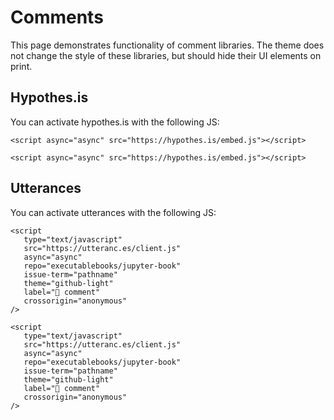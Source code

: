 # Comments

This page demonstrates functionality of comment libraries.
The theme does not change the style of these libraries, but should hide their UI elements on print.

## Hypothes.is

You can activate hypothes.is with the following JS:

```
<script async="async" src="https://hypothes.is/embed.js"></script>
```

```{raw} html
<script async="async" src="https://hypothes.is/embed.js"></script>
```

## Utterances

You can activate utterances with the following JS:

```
<script
   type="text/javascript"
   src="https://utteranc.es/client.js"
   async="async"
   repo="executablebooks/jupyter-book"
   issue-term="pathname"
   theme="github-light"
   label="💬 comment"
   crossorigin="anonymous"
/>
```


```{raw} html
<script
   type="text/javascript"
   src="https://utteranc.es/client.js"
   async="async"
   repo="executablebooks/jupyter-book"
   issue-term="pathname"
   theme="github-light"
   label="💬 comment"
   crossorigin="anonymous"
/>
```
